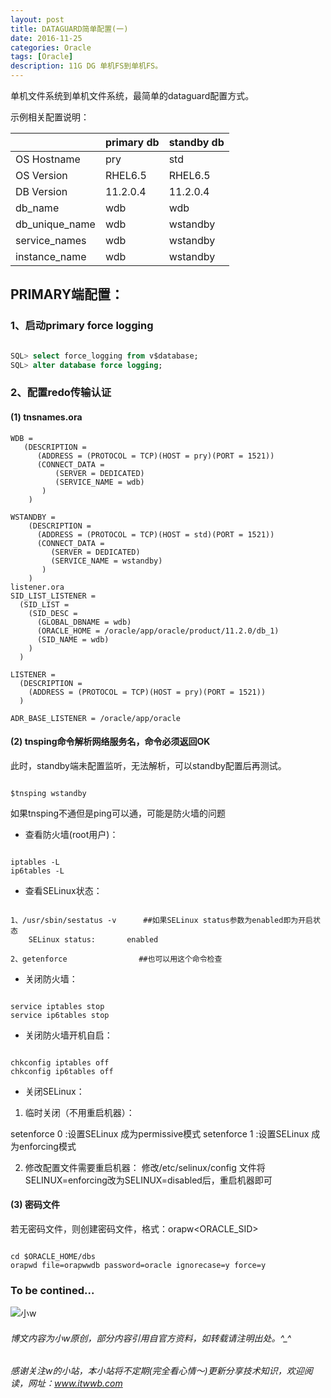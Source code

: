 ```yaml
---
layout: post
title: DATAGUARD简单配置(一)
date: 2016-11-25
categories: Oracle
tags: [Oracle]
description: 11G DG 单机FS到单机FS。
---
```



单机文件系统到单机文件系统，最简单的dataguard配置方式。
 
示例相关配置说明：

|               | primary db  |standby db
|:--------------|:------------|:-----------
|OS Hostname    | pry         |std
|OS Version     | RHEL6.5     |RHEL6.5                           
|DB Version     | 11.2.0.4    |11.2.0.4
|db_name        | wdb         |wdb
|db_unique_name | wdb         |wstandby
|service_names  | wdb         |wstandby
|instance_name  | wdb         |wstandby
               

## PRIMARY端配置：

### 1、启动primary force logging

```sql

SQL> select force_logging from v$database;
SQL> alter database force logging;

```

### 2、配置redo传输认证


#### (1) tnsnames.ora

```
WDB =
   (DESCRIPTION =
      (ADDRESS = (PROTOCOL = TCP)(HOST = pry)(PORT = 1521))
      (CONNECT_DATA =
          (SERVER = DEDICATED)
          (SERVICE_NAME = wdb)
       )
    )

WSTANDBY =
    (DESCRIPTION =
      (ADDRESS = (PROTOCOL = TCP)(HOST = std)(PORT = 1521))
      (CONNECT_DATA =
         (SERVER = DEDICATED)
         (SERVICE_NAME = wstandby)
       )
    )
listener.ora
SID_LIST_LISTENER =
  (SID_LIST =
    (SID_DESC =
      (GLOBAL_DBNAME = wdb)
      (ORACLE_HOME = /oracle/app/oracle/product/11.2.0/db_1)
      (SID_NAME = wdb)
    )
  )

LISTENER =
  (DESCRIPTION =
    (ADDRESS = (PROTOCOL = TCP)(HOST = pry)(PORT = 1521))
  )

ADR_BASE_LISTENER = /oracle/app/oracle

```

#### (2) tnsping命令解析网络服务名，命令必须返回OK

此时，standby端未配置监听，无法解析，可以standby配置后再测试。

```shell

$tnsping wstandby

```

如果tnsping不通但是ping可以通，可能是防火墙的问题

- 查看防火墙(root用户)：

```shell

iptables -L
ip6tables -L

```

- 查看SELinux状态：

```shell

1、/usr/sbin/sestatus -v      ##如果SELinux status参数为enabled即为开启状态
    SELinux status:       enabled
	
2、getenforce                ##也可以用这个命令检查

```

- 关闭防火墙：

```shell

service iptables stop
service ip6tables stop

```

- 关闭防火墙开机自启：

```shell

chkconfig iptables off
chkconfig ip6tables off

```

- 关闭SELinux：

1. 临时关闭（不用重启机器）：

setenforce 0 :设置SELinux 成为permissive模式
setenforce 1 :设置SELinux 成为enforcing模式

2. 修改配置文件需要重启机器：
修改/etc/selinux/config 文件将SELINUX=enforcing改为SELINUX=disabled后，重启机器即可


#### (3) 密码文件
若无密码文件，则创建密码文件，格式：orapw<ORACLE_SID>

```shell

cd $ORACLE_HOME/dbs
orapwd file=orapwwdb password=oracle ignorecase=y force=y

```


### To be contined...


![小w](https://wx2.sinaimg.cn/mw1024/891ecf4fly1fr361nvrcnj207w07sad7.jpg)

###### 博文内容为小w原创，部分内容引用自官方资料，如转载请注明出处。^_^

###### 感谢关注w的小站，本小站将不定期(完全看心情～)更新分享技术知识，欢迎阅读，网址：www.itwwb.com

